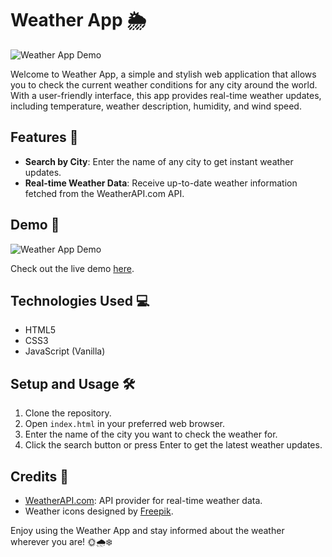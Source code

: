 # Weather App 🌦️

![Weather App Demo](demo.gif)

Welcome to Weather App, a simple and stylish web application that allows you to check the current weather conditions for any city around the world. With a user-friendly interface, this app provides real-time weather updates, including temperature, weather description, humidity, and wind speed. 

## Features 🌟

- **Search by City**: Enter the name of any city to get instant weather updates.
- **Real-time Weather Data**: Receive up-to-date weather information fetched from the WeatherAPI.com API.


## Demo 🎥

![Weather App Demo](demo.gif)

Check out the live demo [here](https://weather-app-project-ms.netlify.app/).

## Technologies Used 💻

- HTML5
- CSS3
- JavaScript (Vanilla)

## Setup and Usage 🛠️

1. Clone the repository.
2. Open `index.html` in your preferred web browser.
3. Enter the name of the city you want to check the weather for.
4. Click the search button or press Enter to get the latest weather updates.


## Credits 🙏

- [WeatherAPI.com](https://www.weatherapi.com): API provider for real-time weather data.
- Weather icons designed by [Freepik](https://www.freepik.com).


Enjoy using the Weather App and stay informed about the weather wherever you are! 🌞🌧️❄️
